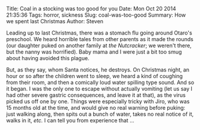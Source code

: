 Title: Coal in a stocking was too good for you
Date: Mon Oct 20 2014 21:35:36
Tags: horror, sickness
Slug: coal-was-too-good
Summary: How we spent last Christmas
Author: Steven

Leading up to last Christmas, there was a stomach flu going around Otaro's
preschool. We heard horrible tales from other parents as it made the rounds
(our daughter puked on another family at _the Nutcracker_; we weren't there,
but the nanny was horrified). Baby mama and I were just a bit too smug about
having avoided this plague. 

But, as they say, whom Santa notices, he destroys. On Christmas night, an hour
or so after the children went to sleep, we heard a kind of coughing from their
room, and then a comically loud water spilling type sound. And so it began. I
was the only one to escape without actually vomiting (let us say I had other 
severe gastric consequences, and leave it at that), as the virus picked us off
one by one. Things were especially tricky with Jiro, who was 15 months old at
the time, and would give no real warning before puking: just walking along,
then spits out a bunch of water, takes no real notice of it, walks in it,
_etc._ I can tell you from experience that ...


